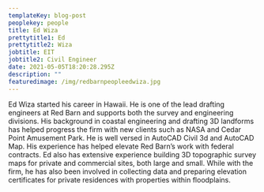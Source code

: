 ```yaml
---
templateKey: blog-post
peoplekey: people
title: Ed Wiza
prettytitle1: Ed
prettytitle2: Wiza
jobtitle: EIT
jobtitle2: Civil Engineer
date: 2021-05-05T18:20:28.295Z
description: ""
featuredimage: /img/redbarnpeopleedwiza.jpg
---
```

Ed Wiza started his career in Hawaii. He is one of the lead drafting engineers at Red Barn and supports both the survey and engineering divisions. His background in coastal engineering and drafting 3D landforms has helped progress the firm with new clients such as NASA and Cedar Point Amusement Park. He is well versed in AutoCAD Civil 3d and AutoCAD Map. His experience has helped elevate Red Barn’s work with federal contracts. Ed also has extensive experience building 3D topographic survey maps for private and commercial sites, both large and small. While with the firm, he has also been involved in collecting data and preparing elevation certificates for private residences with properties within floodplains.
